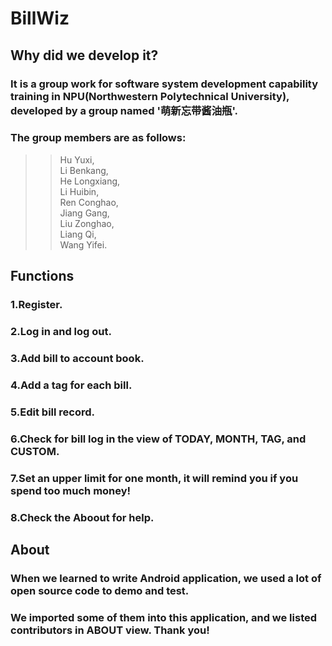 # BillWiz


## Why did we develop it?
### It is a group work for software system development capability training in NPU(Northwestern Polytechnical University), developed by a group named '萌新忘带酱油瓶'. 
###  The group members are as follows:
>>    Hu Yuxi,  
>>    Li Benkang,  
>>    He Longxiang,  
>>    Li Huibin,  
>>    Ren Conghao,  
>>    Jiang Gang,  
>>    Liu Zonghao,  
>>    Liang Qi,  
>>    Wang Yifei.  
  

## Functions
### 1.Register.
### 2.Log in and log out.
### 3.Add bill to account book.
### 4.Add a tag for each bill.
### 5.Edit bill record.
### 6.Check for bill log in the view of TODAY, MONTH, TAG, and CUSTOM.
### 7.Set an upper limit for one month, it will remind you if you spend too much money!
### 8.Check the Aboout for help.
  
 ## About
 ### When we learned to write Android application, we used a lot of open source code to demo and test.
 ### We imported some of them into this application, and we listed contributors in ABOUT view. Thank you!
